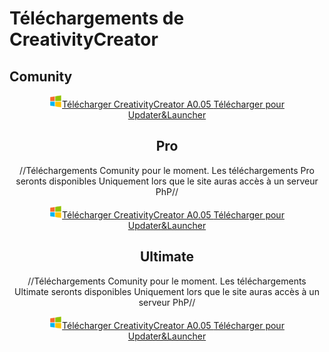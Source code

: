 # Téléchargements de CreativityCreator
## Comunity
<link href='https://superatraction.github.io/Css/Base.css' rel='stylesheet' type='text/css'/>
<center><a href="Tanks" class="BLR"><img src='Windows.png' width=20 height=20/>Télécharger CreativityCreator A0.05</button>
<a class="BLR" href="Updater&Launcher/">Télécharger pour Updater&Launcher</a>

## Pro
//Téléchargements Comunity pour le moment. Les téléchargements Pro seronts disponibles Uniquement lors que le site auras accès à un serveur PhP//<br>
<center><a href="Tanks" class="BLR"><img src='Windows.png' width=20 height=20/>Télécharger CreativityCreator A0.05</button>
<a class="BLR" href="Updater&Launcher/">Télécharger pour Updater&Launcher</a>

## Ultimate
//Téléchargements Comunity pour le moment. Les téléchargements Ultimate seronts disponibles Uniquement lors que le site auras accès à un serveur PhP//<br>
<center><a href="Tanks" class="BLR"><img src='Windows.png' width=20 height=20/>Télécharger CreativityCreator A0.05</button>
<a class="BLR" href="Updater&Launcher/">Télécharger pour Updater&Launcher</a>